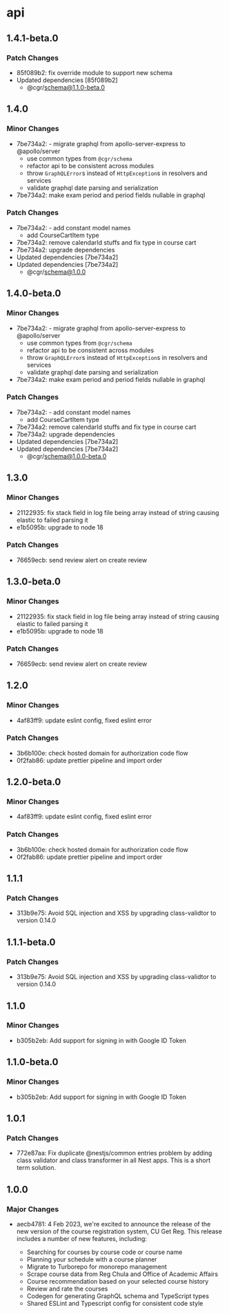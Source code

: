 # api

## 1.4.1-beta.0

### Patch Changes

- 85f089b2: fix override module to support new schema
- Updated dependencies [85f089b2]
  - @cgr/schema@1.1.0-beta.0

## 1.4.0

### Minor Changes

- 7be734a2: - migrate graphql from apollo-server-express to @apollo/server
  - use common types from `@cgr/schema`
  - refactor api to be consistent across modules
  - throw `GraphQLError`s instead of `HttpException`s in resolvers and services
  - validate graphql date parsing and serialization
- 7be734a2: make exam period and period fields nullable in graphql

### Patch Changes

- 7be734a2: - add constant model names
  - add CourseCartItem type
- 7be734a2: remove calendarId stuffs and fix type in course cart
- 7be734a2: upgrade dependencies
- Updated dependencies [7be734a2]
- Updated dependencies [7be734a2]
  - @cgr/schema@1.0.0

## 1.4.0-beta.0

### Minor Changes

- 7be734a2: - migrate graphql from apollo-server-express to @apollo/server
  - use common types from `@cgr/schema`
  - refactor api to be consistent across modules
  - throw `GraphQLError`s instead of `HttpException`s in resolvers and services
  - validate graphql date parsing and serialization
- 7be734a2: make exam period and period fields nullable in graphql

### Patch Changes

- 7be734a2: - add constant model names
  - add CourseCartItem type
- 7be734a2: remove calendarId stuffs and fix type in course cart
- 7be734a2: upgrade dependencies
- Updated dependencies [7be734a2]
- Updated dependencies [7be734a2]
  - @cgr/schema@1.0.0-beta.0

## 1.3.0

### Minor Changes

- 21122935: fix stack field in log file being array instead of string causing elastic to failed parsing it
- e1b5095b: upgrade to node 18

### Patch Changes

- 76659ecb: send review alert on create review

## 1.3.0-beta.0

### Minor Changes

- 21122935: fix stack field in log file being array instead of string causing elastic to failed parsing it
- e1b5095b: upgrade to node 18

### Patch Changes

- 76659ecb: send review alert on create review

## 1.2.0

### Minor Changes

- 4af83ff9: update eslint config, fixed eslint error

### Patch Changes

- 3b6b100e: check hosted domain for authorization code flow
- 0f2fab86: update prettier pipeline and import order

## 1.2.0-beta.0

### Minor Changes

- 4af83ff9: update eslint config, fixed eslint error

### Patch Changes

- 3b6b100e: check hosted domain for authorization code flow
- 0f2fab86: update prettier pipeline and import order

## 1.1.1

### Patch Changes

- 313b9e75: Avoid SQL injection and XSS by upgrading class-validtor to version 0.14.0

## 1.1.1-beta.0

### Patch Changes

- 313b9e75: Avoid SQL injection and XSS by upgrading class-validtor to version 0.14.0

## 1.1.0

### Minor Changes

- b305b2eb: Add support for signing in with Google ID Token

## 1.1.0-beta.0

### Minor Changes

- b305b2eb: Add support for signing in with Google ID Token

## 1.0.1

### Patch Changes

- 772e87aa: Fix duplicate @nestjs/common entries problem by adding class validator and class transformer in all Nest apps. This is a short term solution.

## 1.0.0

### Major Changes

- aecb4781: 4 Feb 2023, we're excited to announce the release of the new version of the course registration system, CU Get Reg. This release includes a number of new features, including:

  - Searching for courses by course code or course name
  - Planning your schedule with a course planner
  - Migrate to Turborepo for monorepo management
  - Scrape course data from Reg Chula and Office of Academic Affairs
  - Course recommendation based on your selected course history
  - Review and rate the courses
  - Codegen for generating GraphQL schema and TypeScript types
  - Shared ESLint and Typescript config for consistent code style
